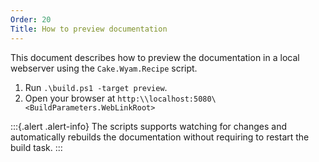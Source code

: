 ```yaml
---
Order: 20
Title: How to preview documentation
---
```


This document describes how to preview the documentation in a local webserver using the `Cake.Wyam.Recipe` script.

1. Run `.\build.ps1 -target preview`.
2. Open your browser at `http:\\localhost:5080\<BuildParameters.WebLinkRoot>`

:::{.alert .alert-info}
The scripts supports watching for changes and automatically rebuilds the documentation without requiring to restart the build task.
:::